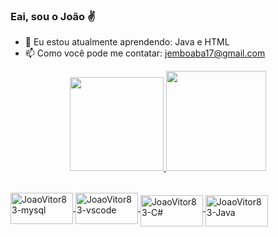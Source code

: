 ### Eai, sou o João ✌

- 🌱 Eu estou atualmente aprendendo: Java e HTML
- 📫 Como você pode me contatar: jemboaba17@gmail.com

<div align="center" style="padding-bottom: 2rem">
  <a href="https://github.com/JoaoVitor83">
  <img height="150em" src="https://github-readme-stats.vercel.app/api?username=JoaoVitor83&show_icons=true&theme=midnight-purple&include_all_commits=true&count_private=true"/>
  <img height="160em" src="https://github-readme-stats.vercel.app/api/top-langs/?username=JoaoVitor83&layout=compact&langs_count=7&theme=midnight-purple"/>
</div>
<div style="display: inline_block, gap:500px"<br>
<img align="center" alt="JoaoVitor83-mysql" height="50" width="100" src="https://cdn.jsdelivr.net/gh/devicons/devicon/icons/mysql/mysql-original.svg" />
<img align="center" alt="JoaoVitor83-vscode" height="50" width="100"  src="https://cdn.jsdelivr.net/gh/devicons/devicon/icons/vscode/vscode-original.svg" />
<img align="middle" alt="JoaoVitor83-C#" height="50" width="100" src= "https://cdn.jsdelivr.net/gh/devicons/devicon/icons/csharp/csharp-original.svg" />         
<img align="middle" alt="JoaoVitor83-Java" height="50" width="100" src="https://cdn.jsdelivr.net/gh/devicons/devicon/icons/java/java-original.svg" />   
  </div>
